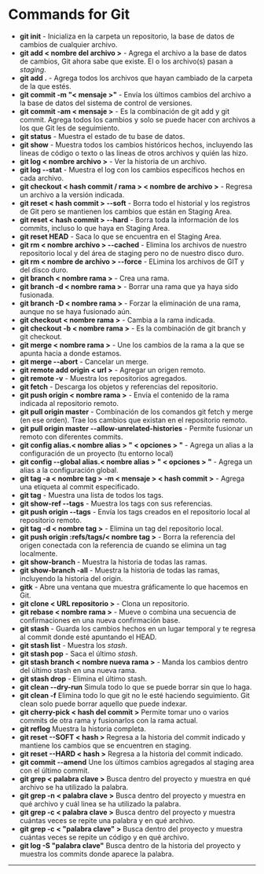 # Commands for Git

- **git init** - Inicializa en la carpeta un repositorio, la base de datos de cambios de cualquier archivo.
- **git add < nombre del archivo >** - Agrega el archivo a la base de datos de cambios, Git ahora sabe que existe. El o los archivo(s) pasan a *staging*.
- **git add .** - Agrega todos los archivos que hayan cambiado de la carpeta de la que estés.
- **git commit -m "< mensaje >"** - Envía los últimos cambios del archivo a la base de datos del sistema de control de versiones.
- **git commit -am < mensaje >** - Es la combinación de git add y git commit. Agrega todos los cambios y solo se puede hacer con archivos a los que Git les de seguimiento.
- **git status** - Muestra el estado de tu base de datos.
- **git show** - Muestra todos los cambios históricos hechos, incluyendo las líneas de código o texto o las lineas de otros archivos y quién las hizo.
- **git log < nombre archivo >** - Ver la historia de un archivo.
- **git log --stat** - Muestra el log con los cambios específicos hechos en cada archivo.
- **git checkout < hash commit / rama > < nombre de archivo >** - Regresa un archivo a la versión indicada.
- **git reset < hash commit > --soft** - Borra todo el historial y los registros de Git pero se mantienen los cambios que están en Staging Area.
- **git reset < hash commit > --hard** - Borra toda la información de los commits, incluso lo que haya en Staging Area.
- **git reset HEAD** - Saca lo que se encuentra en el Staging Area.
- **git rm < nombre archivo > --cached** - Elimina los archivos de nuestro repositorio local y del área de staging pero no de nuestro disco duro.
- **git rm < nombre de archivo > --force** - ELimina los archivos de GIT y del disco duro.
- **git branch < nombre rama >** - Crea una rama.
- **git branch -d < nombre rama >** - Borrar una rama que ya haya sido fusionada.
- **git branch -D < nombre rama >** - Forzar la eliminación de una rama, aunque no se haya fusionado aún.
- **git checkout < nombre rama >** - Cambia a la rama indicada.
- **git checkout -b < nombre rama >** - Es la combinación de git branch y git checkout.
- **git merge < nombre rama >** - Une los cambios de la rama a la que se apunta hacia a donde estamos.
- **git merge --abort** - Cancelar un merge.
- **git remote add origin < url >** - Agregar un origen remoto.
- **git remote -v** - Muestra los repositorios agregados.
- **git fetch** - Descarga los objetos y referencias del repositorio.
- **git push origin < nombre rama >** - Envía el contenido de la rama indicada al repositorio remoto.
- **git pull origin master** - Combinación de los comandos git fetch y merge (en ese orden). Trae los cambios que existan en el repositorio remoto.
- **git pull origin master --allow-unrelated-histories** - Permite fusionar un remoto con diferentes commits.
- **git config alias.< nombre alias > " < opciones > "** - Agrega un alias a la configuración de un proyecto (tu entorno local)
- **git config --global alias.< nombre alias > " < opciones > "** - Agrega un alias a la configuración global.
- **git tag -a < nombre tag > -m < mensaje > < hash commit >** - Agrega una etiqueta al commit especificado.
- **git tag** - Muestra una lista de todos los tags.
- **git show-ref --tags** - Muestra los tags con sus referencias.
- **git push origin --tags** - Envía los tags creados en el repositorio local al repositorio remoto.
- **git tag -d < nombre tag >** - Elimina un tag del repositorio local.
- **git push origin :refs/tags/< nombre tag >** - Borra la referencia del origen conectada con la referencia de cuando se elimina un tag localmente.
- **git show-branch** - Muestra la historia de todas las ramas.
- **git show-branch -all** - Muestra la historia de todas las ramas, incluyendo la historia del origin.
- **gitk** - Abre una ventana que muestra gráficamente lo que hacemos en Git.
- **git clone < URL repositorio >** - Clona un repositorio.
- **git rebase < nombre rama >** - Mueve o combina una secuencia de confirmaciones en una nueva confirmación base.
- **git stash** - Guarda los cambios hechos en un lugar temporal y te regresa al commit donde esté apuntando el HEAD.
- **git stash list** - Muestra los *stash*.
- **git stash pop** - Saca el último *stash*.
- **git stash branch < nombre nueva rama >** - Manda los cambios dentro del último stash en una nueva rama.
- **git stash drop** - Elimina el último stash.
- **git clean --dry-run** Simula todo lo que se puede borrar sin que lo haga.
- **git clean -f** Elimina todo lo que git no le esté haciendo seguimiento. Git clean solo puede borrar aquello que puede indexar.
- **git cherry-pick < hash del commit >** Permite tomar uno o varios commits de otra rama y fusionarlos con la rama actual.
- **git reflog** Muestra la historia completa.
- **git reset --SOFT < hash >** Regresa a la historia del commit indicado y mantiene los cambios que se encuentren en staging.
- **git reset --HARD < hash >** Regresa a la historia del commit indicado.
- **git commit --amend** Une los últimos cambios agregados al staging area con el último commit.
- **git grep < palabra clave >** Busca dentro del proyecto y muestra en qué archivo se ha utilizado la palabra.
- **git grep -n < palabra clave >** Busca dentro del proyecto y muestra en qué archivo y cuál linea se ha utilizado la palabra.
- **git grep -c < palabra clave >** Busca dentro del proyecto y muestra cuántas veces se repite una palabra y en qué archivo.
- **git grep -c < "palabra clave" >** Busca dentro del proyecto y muestra cuántas veces se repite un código y en qué archivo.
- **git log -S "palabra clave"** Busca dentro de la historia del proyecto y muestra los commits donde aparece la palabra.

---
